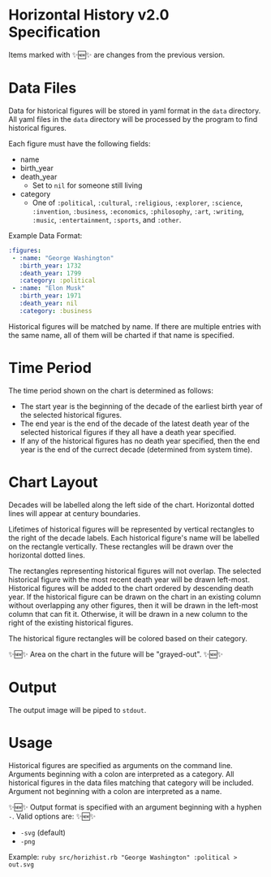 # Horizontal History v2.0 Specification

Items marked with :sparkles::new::sparkles: are changes from the previous version.

# Data Files
Data for historical figures will be stored in yaml format in the `data` directory. All yaml files in the `data` directory will be processed by the program to find historical figures.

Each figure must have the following fields:
* name
* birth_year
* death_year
  * Set to `nil` for someone still living
* category
  * One of `:political`, `:cultural`, `:religious`, `:explorer`, `:science`, `:invention`, `:business`, `:economics`, `:philosophy`, `:art`, `:writing`, `:music`, `:entertainment`, `:sports`, and `:other`.

Example Data Format:
```yml
:figures:
 - :name: "George Washington"
   :birth_year: 1732
   :death_year: 1799
   :category: :political
 - :name: "Elon Musk"
   :birth_year: 1971
   :death_year: nil
   :category: :business
   ```
Historical figures will be matched by name. If there are multiple entries with the same name, all of them will be charted if that name is specified.
   
# Time Period
The time period shown on the chart is determined as follows:
* The start year is the beginning of the decade of the earliest birth year of the selected historical figures.
* The end year is the end of the decade of the latest death year of the selected historical figures if they all have a death year specified.
 * If any of the historical figures has no death year specified, then the end year is the end of the currect decade (determined from system time).
 
# Chart Layout
Decades will be labelled along the left side of the chart. Horizontal dotted lines will appear at century boundaries.

Lifetimes of historical figures will be represented by vertical rectangles to the right of the decade labels. Each historical figure's name will be labelled on the rectangle vertically. These rectangles will be drawn over the horizontal dotted lines.

The rectangles representing historical figures will not overlap. The selected historical figure with the most recent death year will be drawn left-most. Historical figures will be added to the chart ordered by descending death year. If the historical figure can be drawn on the chart in an existing column without overlapping any other figures, then it will be drawn in the left-most column that can fit it. Otherwise, it will be drawn in a new column to the right of the existing historical figures.

The historical figure rectangles will be colored based on their category.

:sparkles::new::sparkles: Area on the chart in the future will be "grayed-out". :sparkles::new::sparkles: 

# Output
The output image will be piped to `stdout`.

# Usage
Historical figures are specified as arguments on the command line. Arguments beginning with a colon are interpreted as a category. All historical figures in the data files matching that category will be included. Argument not beginning with a colon are interpreted as a name.

:sparkles::new::sparkles: Output format is specified with an argument beginning with a hyphen `-`. Valid options are: :sparkles::new::sparkles:
* `-svg` (default)
* `-png`

Example:
```ruby src/horizhist.rb "George Washington" :political > out.svg```
